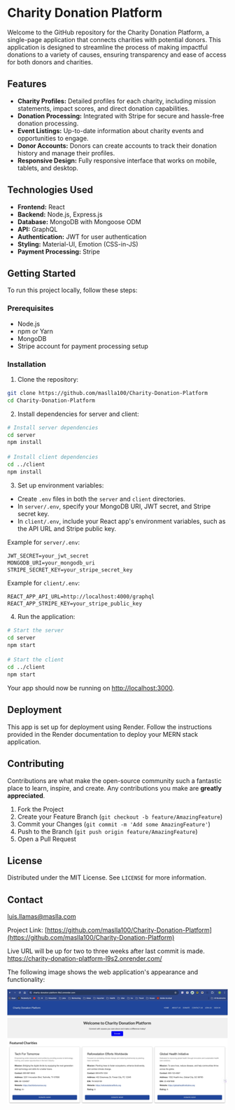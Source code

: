 # Charity Donation Platform

Welcome to the GitHub repository for the Charity Donation Platform, a single-page application that connects charities with potential donors. This application is designed to streamline the process of making impactful donations to a variety of causes, ensuring transparency and ease of access for both donors and charities.

## Features

- **Charity Profiles:** Detailed profiles for each charity, including mission statements, impact scores, and direct donation capabilities.
- **Donation Processing:** Integrated with Stripe for secure and hassle-free donation processing.
- **Event Listings:** Up-to-date information about charity events and opportunities to engage.
- **Donor Accounts:** Donors can create accounts to track their donation history and manage their profiles.
- **Responsive Design:** Fully responsive interface that works on mobile, tablets, and desktop.

## Technologies Used

- **Frontend:** React
- **Backend:** Node.js, Express.js
- **Database:** MongoDB with Mongoose ODM
- **API:** GraphQL
- **Authentication:** JWT for user authentication
- **Styling:** Material-UI, Emotion (CSS-in-JS)
- **Payment Processing:** Stripe

## Getting Started

To run this project locally, follow these steps:

### Prerequisites

- Node.js
- npm or Yarn
- MongoDB
- Stripe account for payment processing setup

### Installation

1. Clone the repository:

```bash
git clone https://github.com/maslla100/Charity-Donation-Platform
cd Charity-Donation-Platform
```

2. Install dependencies for server and client:

```bash
# Install server dependencies
cd server
npm install

# Install client dependencies
cd ../client
npm install
```

3. Set up environment variables:

- Create `.env` files in both the `server` and `client` directories.
- In `server/.env`, specify your MongoDB URI, JWT secret, and Stripe secret key.
- In `client/.env`, include your React app's environment variables, such as the API URL and Stripe public key.

Example for `server/.env`:

```plaintext
JWT_SECRET=your_jwt_secret
MONGODB_URI=your_mongodb_uri
STRIPE_SECRET_KEY=your_stripe_secret_key
```

Example for `client/.env`:

```plaintext
REACT_APP_API_URL=http://localhost:4000/graphql
REACT_APP_STRIPE_KEY=your_stripe_public_key
```

4. Run the application:

```bash
# Start the server
cd server
npm start

# Start the client
cd ../client
npm start
```

Your app should now be running on <http://localhost:3000>.



## Deployment

This app is set up for deployment using Render. Follow the instructions provided in the Render documentation to deploy your MERN stack application.

## Contributing

Contributions are what make the open-source community such a fantastic place to learn, inspire, and create. Any contributions you make are **greatly appreciated**.

1. Fork the Project
2. Create your Feature Branch (`git checkout -b feature/AmazingFeature`)
3. Commit your Changes (`git commit -m 'Add some AmazingFeature'`)
4. Push to the Branch (`git push origin feature/AmazingFeature`)
5. Open a Pull Request

## License

Distributed under the MIT License. See `LICENSE` for more information.

## Contact

luis.llamas@maslla.com

Project Link: [https://github.com/maslla100/Charity-Donation-Platform](https://github.com/maslla100/Charity-Donation-Platform)

Live URL will be up for two to three weeks after last commit is made.  https://charity-donation-platform-l9s2.onrender.com/


The following image shows the web application's appearance and functionality:

![The Charity Donation Platform shows the following image".](sample.jpeg)